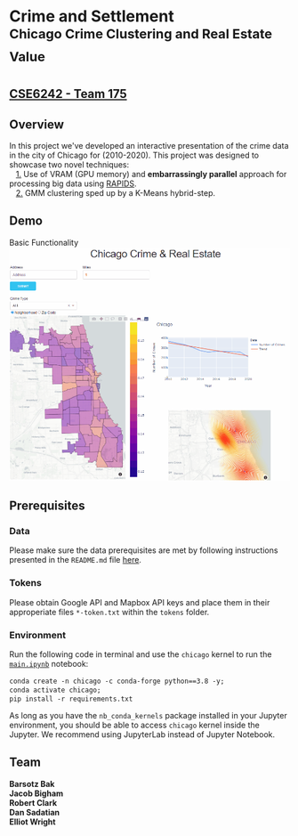 # Crime and Settlement <br/> <sup>Chicago Crime Clustering and Real Estate Value</sup>
## [CSE6242 - Team 175](https://github.com/sadatian/cse6242-team175/)

## Overview
In this project we've developed an interactive presentation of the crime data in the city of Chicago for (2010-2020). This project was designed to showcase two novel techniques:  
&nbsp;&nbsp; [1.](https://github.com/sadatian/cse6242-team175/tree/main/data) Use of VRAM (GPU memory) and **embarrassingly parallel** approach for processing big data using [RAPIDS](https://rapids.ai/). </br>
&nbsp;&nbsp; [2.](https://github.com/sadatian/cse6242-team175/blob/main/crime_clustering.py) GMM clustering sped up by a K-Means hybrid-step.

## Demo
Basic Functionality  
![demo1](https://github.com/sadatian/cse6242-team175/blob/main/residuals/demo1.gif)

## Prerequisites
### Data
Please make sure the data prerequisites are met by following instructions presented in the `README.md` file [here](https://github.com/sadatian/cse6242-team175/tree/main/data).
### Tokens
Please obtain Google API and Mapbox API keys and place them in their approperiate files `*-token.txt` within the `tokens` folder.
### Environment
Run the following code in terminal and use the `chicago` kernel to run the [`main.ipynb`](https://github.com/sadatian/cse6242-team175/blob/main/main.ipynb) notebook:
```
conda create -n chicago -c conda-forge python==3.8 -y;
conda activate chicago;
pip install -r requirements.txt
```
As long as you have the `nb_conda_kernels` package installed in your Jupyter environment, you should be able to access `chicago` kernel inside the Jupyter. We recommend using JupyterLab instead of Jupyter Notebook.


## Team
**Barsotz Bak**  
**Jacob Bigham**  
**Robert Clark**  
**Dan Sadatian**  
**Elliot Wright**
